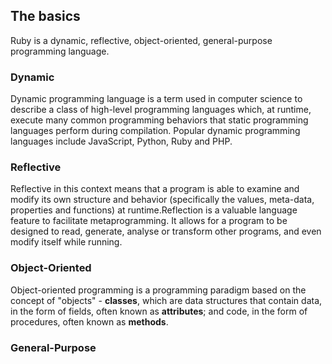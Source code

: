 ## The basics

Ruby is a dynamic, reflective, object-oriented, general-purpose programming language.

### Dynamic
Dynamic programming language is a term used in computer science to describe a class of high-level programming languages which, at runtime, execute many common programming behaviors that static programming languages perform during compilation. Popular dynamic programming languages include JavaScript, Python, Ruby and PHP.

### Reflective
Reflective in this context means that a program is able to examine and modify its own structure and behavior (specifically the values, meta-data, properties and functions) at runtime.Reflection is a valuable language feature to facilitate metaprogramming.  It allows for a program to be designed to read, generate, analyse or transform other programs, and even modify itself while running.

### Object-Oriented
Object-oriented programming is a programming paradigm based on the concept of "objects" - **classes**, which are data structures that contain data, in the form of fields, often known as **attributes**; and code, in the form of procedures, often known as **methods**. 

### General-Purpose
